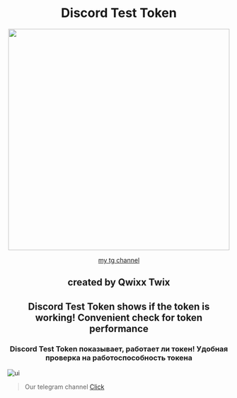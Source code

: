 <h1 align="center"> Discord Test Token </h1> 
<p align= "center"> <kbd> <img  src="https://cdn.discordapp.com/attachments/1128237250614923297/1130006352371138560/standard.gif" width="500">



<p align="center"><a href="https://t.me/QwixxTwixx" target="_blank">my tg channel</a>


<h2 align="center"> created by Qwixx Twix </h1> 

<h2 align="center">
  Discord Test Token shows if the token is working!
  Convenient check for token performance                      
</h2>

<h3 align="center">
  Discord Test Token показывает, работает ли токен!
  Удобная проверка на работоспособность токена                         
</h3>

![ui](https://sun9-69.userapi.com/impg/HPg-71cR_FamnkLmP9Jomz-pOg21fYev3VtO8Q/nOC-WqCXC5g.jpg?size=507x218&quality=95&sign=9920c92a9dd7f3582814889fa205dcfb&c_uniq_tag=v7HgTivL0Kq76h8YTzdeU_TbZeT21stzLqZn5k4FV2U&type=album)
  
> Our telegram channel [Click](https://t.me/QwixxTwixx)
